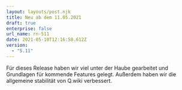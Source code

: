 ```yaml
---
layout: layouts/post.njk
title: Neu ab dem 11.05.2021
draft: true
enterprise: false
url_name: rn-511
date: 2021-05-10T12:16:58.612Z
version:
  - "5.11"
---
```

Für dieses Release haben wir viel unter der Haube gearbeitet und Grundlagen für kommende Features gelegt. Außerdem haben wir die allgemeine stabilität von Q.wiki verbessert.